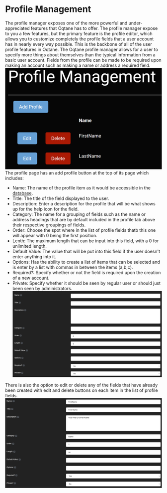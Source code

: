 # Profile Management

The profile manager exposes one of the more powerful and under-appreciated features that Oqtane has to offer\. The profile manager expose to you a few features, but the primary feature is the profile editor, which allows you to customize completely the profile fields that a user account has in nearly every way possible\. This is the backbone of all of the user profile features in Oqtane\.
The Oqtane profile manager allows for a user to specify more things about themselves than the typical information from a basic user account\. Fields from the profile can be made to be required upon making an account such as making a name or address a required field\.
![profile-management](./assets/profile-management.png)
The profile page has an add profile button at the top of its page which includes:
* Name: The name of the profile item as it would be accessible in the [database](../host-administration/sql-management.md)\.
* Title: The title of the field displayed to the user\.
* Description: Enter a description for the profile that will be what shows up for the help icon for the field\.
* Category: The name for a grouping of fields such as the name or address headings that are by default included in the profile tab above their respective groupings of fields\.
* Order: Choose the spot where in the list of profile fields thatb this one will appear with 0 being the first position\.
* Lenth: The maximum length that can be input into this field, with a 0 for unlimited length\.
* Default Value: The value that will be put into this field if the user doesn't enter anything into it\.
* Options: Has the ability to create a list of items that can be selected and is enter by a list with commas in between the items \(a,b,c\)\.
* Required?: Specify whether or not the field is required upon the creation of a new account\.
* Private: Specify whether it should be seen by regular user or should just been seen by administrators\.
![add-profile](./assets/add-profile.png)

There is also the option to edit or delete any of the fields that have already been created with edit and delete buttons on each item in the list of profile fields\.
![edit-profile](./assets/edit-profile.png)